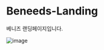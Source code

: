 # Beneeds-Landing

베니즈 랜딩페이지입니다.

![image](https://user-images.githubusercontent.com/77887276/221410661-1fc0da73-b974-4b97-815f-7871b7c24df9.png)

